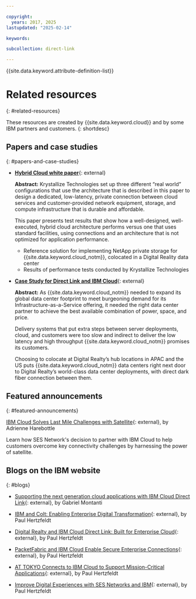```yaml
---

copyright:
  years: 2017, 2025
lastupdated: "2025-02-14"

keywords:

subcollection: direct-link

---
```


{{site.data.keyword.attribute-definition-list}}

# Related resources
{: #related-resources}

These resources are created by {{site.data.keyword.cloud}} and by some IBM partners and customers.
{: shortdesc}

## Papers and case studies
{: #papers-and-case-studies}

* [**Hybrid Cloud white paper**](https://public.dhe.ibm.com/cloud/bluemix/network/direct-link/ibm-hybrid-cloud-whitepaper.pdf){: external}

    **Abstract:** Krystallize Technologies set up three different “real world” configurations that use the architecture that is described in this paper to design a dedicated, low-latency, private connection between cloud services and customer-provided network equipment, storage, and compute infrastructure that is durable and affordable.

    This paper presents test results that show how a well-designed, well-executed, hybrid cloud architecture performs versus one that uses standard facilities, using connections and an architecture that is not optimized for application performance.

     * Reference solution for implementing NetApp private storage for {{site.data.keyword.cloud_notm}}, colocated in a Digital Reality data center
     * Results of performance tests conducted by Krystallize Technologies


* [**Case Study for Direct Link and IBM Cloud**](https://www.digitalrealty.com/resources?type=case+studies){: external}

    **Abstract:** As {{site.data.keyword.cloud_notm}} needed to expand its global data center footprint to meet burgeoning demand for its Infrastructure-as-a-Service offering, it needed the right data center partner to achieve the best available combination of power, space, and price.

    Delivery systems that put extra steps between server deployments, cloud, and customers were too slow and indirect to deliver the low latency and high throughput {{site.data.keyword.cloud_notm}} promises its customers.

    Choosing to colocate at Digital Realty’s hub locations in APAC and the US puts {{site.data.keyword.cloud_notm}} data centers right next door to Digital Realty’s world-class data center deployments, with direct dark fiber connection between them.

## Featured announcements
{: #featured-announcements}

[IBM Cloud Solves Last Mile Challenges with Satellite](https://www.satellitetoday.com/mobility/2018/10/25/ibm-cloud-solves-last-mile-challenges-with-satellite/){: external}, by Adrienne Harebottle

Learn how SES Network's decision to partner with IBM Cloud to help customers overcome key connectivity challenges by harnessing the power of satellite.

## Blogs on the IBM website
{: #blogs}

* [Supporting the next generation cloud applications with IBM Cloud Direct Link](https://www.ibm.com/blog/){: external}, by Gabriel Montanti

* [IBM and Colt: Enabling Enterprise Digital Transformation](https://www.ibm.com/blog/){: external}, by Paul Hertzfeldt

* [Digital Realty and IBM Cloud Direct Link: Built for Enterprise Cloud](https://www.ibm.com/blog/announcement/digital-realty-ibm-cloud-direct-link-expand-network/){: external}, by Paul Hertzfeldt

* [PacketFabric and IBM Cloud Enable Secure Enterprise Connections](https://www.ibm.com/blog/){: external}, by Paul Hertzfeldt

* [AT TOKYO Connects to IBM Cloud to Support Mission-Critical Applications](https://www.ibm.com/blog/announcement/tokyo-connects-ibm-cloud-support-mission-critical-applications/){: external}, by Paul Hertzfeldt

* [Improve Digital Experiences with SES Networks and IBM](https://www.ibm.com/blog/){: external}, by Paul Hertzfeldt
